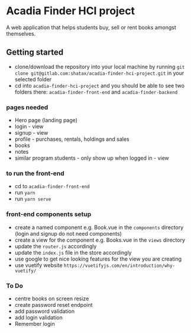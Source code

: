 # Acadia Finder  HCI project

A web application that helps students buy, sell or rent books amongst themselves.

## Getting started

- clone/download the repository into your local machine by running `git clone git@gitlab.com:shatax/acadia-finder-hci-project.git` in your selected folder
- cd into `acadia-finder-hci-project` and you should be able to see two folders there: `acadia-finder-front-end` and `acadia-finder-backend`


### pages needed
- Hero page (landing page)
- login - view
- signup - view
- profile - purchases, rentals, holdings and sales
- books
- notes 
- similar program students - only show up when logged in - view


### to run the front-end
- cd to `acadia-finder-front-end`
- run `yarn`
- run `yarn serve`

### front-end components setup
- create a named component e.g. Book.vue in the `components` directory (login and signup do not need components)
- create a view for the component e.g. Books.vue in the `views` directory
- update the `router.js` accordingly
- update the `index.js` file in the store accordingly
- use google to get nice looking features for the view you are creating
- use vuetify website `https://vuetifyjs.com/en/introduction/why-vuetify/`

### To Do
- centre books on screen resize
- create password reset endpoint
- add password validation
- add login validation
- Remember login



